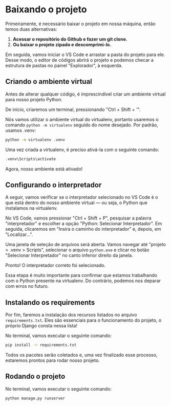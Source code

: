 # Baixando o projeto

Primeiramente, é necessário baixar o projeto em nossa máquina, então temos duas alternativas:

1. **Acessar o repositório do Github e fazer um git clone.**
2. **Ou baixar o projeto zipado e descomprimi-lo.**

Em seguida, vamos iniciar o VS Code e arrastar a pasta do projeto para ele. Desse modo, o editor de códigos abrirá o projeto e podemos checar a estrutura de pastas no painel "Explorador", à esquerda.

## Criando o ambiente virtual

Antes de alterar qualquer código, é imprescindível criar um ambiente virtual para nosso projeto Python.

De início, criaremos um terminal, pressionando "Ctrl + Shift + '".

Nós vamos utilizar o ambiente virtual do virtualenv, portanto usaremos o comando ``python -m virtualenv`` seguido do nome desejado. Por padrão, usamos .venv:

```bash
python -m virtualenv .venv
```

Uma vez criada a virtualenv, é preciso ativá-la com o seguinte comando:

```bash
.venv\Scripts\activate
```

Agora, nosso ambiente está ativado!

## Configurando o interpretador

A seguir, vamos verificar se o interpretador selecionado no VS Code é o que está dentro do nosso ambiente virtual — ou seja, o Python que instalamos na virtualenv.

No VS Code, vamos pressionar "Ctrl + Shift + P", pesquisar a palavra "interpretador" e escolher a opção "Python: Selecionar Interpretador". Em seguida, clicaremos em "Insira o caminho do interpretador" e, depois, em "Localizar...".

Uma janela de seleção de arquivos será aberta. Vamos navegar até "projeto > .venv > Scripts", selecionar o arquivo ``python.exe`` e clicar no botão "Selecionar Interpretador" no canto inferior direito da janela.

Pronto! O interpretador correto foi selecionado.

Essa etapa é muito importante para confirmar que estamos trabalhando com o Python presente na virtualenv. Do contrário, podemos nos deparar com erros no futuro.

## Instalando os requirements

Por fim, faremos a instalação dos recursos listados no arquivo ```requirements.txt```. Eles são essenciais para o funcionamento do projeto, o próprio Django consta nessa lista!

No terminal, vamos executar o seguinte comando:

```bash
pip install -r requirements.txt
```

Todos os pacotes serão coletados e, uma vez finalizado esse processo, estaremos prontos para rodar nosso projeto.

## Rodando o projeto

No terminal, vamos executar o seguinte comando:

```bash
python manage.py runserver
```

